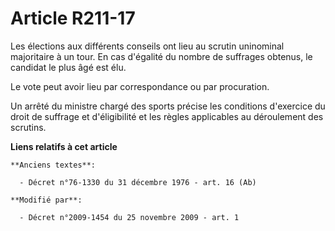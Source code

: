 # Article R211-17

Les élections aux différents conseils ont lieu au scrutin uninominal majoritaire à un tour. En cas d'égalité du nombre de
suffrages obtenus, le candidat le plus âgé est élu. 

Le vote peut avoir lieu par correspondance ou par procuration. 

Un arrêté du ministre chargé des sports précise les conditions d'exercice du droit de suffrage et d'éligibilité et les règles
applicables au déroulement des scrutins.

**Liens relatifs à cet article**

	**Anciens textes**:

	  - Décret n°76-1330 du 31 décembre 1976 - art. 16 (Ab)

	**Modifié par**:

	  - Décret n°2009-1454 du 25 novembre 2009 - art. 1
